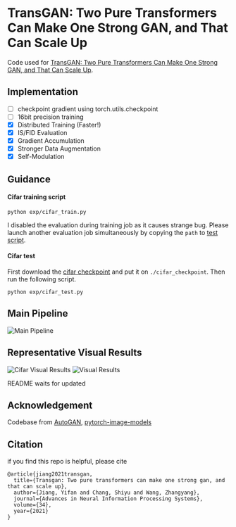 # TransGAN: Two Pure Transformers Can Make One Strong GAN, and That Can Scale Up
Code used for [TransGAN: Two Pure Transformers Can Make One Strong GAN, and That Can Scale Up](https://arxiv.org/abs/2102.07074). 

## Implementation
- [ ] checkpoint gradient using torch.utils.checkpoint
- [ ] 16bit precision training
- [x] Distributed Training (Faster!)
- [x] IS/FID Evaluation
- [x] Gradient Accumulation
- [x] Stronger Data Augmentation
- [x] Self-Modulation

## Guidance
#### Cifar training script
```
python exp/cifar_train.py
```
I disabled the evaluation during training job as it causes strange bug. Please launch another evaluation job simultaneously by copying the `path` to [test script](https://github.com/VITA-Group/TransGAN/blob/a13640fbf4699d651c1a9da0fd936f260f5f096d/exps/cifar_test.py#L58).
#### Cifar test
First download the [cifar checkpoint](https://drive.google.com/file/d/149I8kPnNOypp_4tU_27s7OAVdBR_ZR2Z/view?usp=sharing) and put it on `./cifar_checkpoint`. Then run the following script.
```
python exp/cifar_test.py
```

## Main Pipeline
![Main Pipeline](assets/TransGAN_1.png)

## Representative Visual Results
![Cifar Visual Results](assets/cifar_visual.png)
![Visual Results](assets/teaser_examples.jpg)


README waits for updated
## Acknowledgement
Codebase from [AutoGAN](https://github.com/VITA-Group/AutoGAN), [pytorch-image-models](https://github.com/rwightman/pytorch-image-models)

## Citation
if you find this repo is helpful, please cite
```
@article{jiang2021transgan,
  title={Transgan: Two pure transformers can make one strong gan, and that can scale up},
  author={Jiang, Yifan and Chang, Shiyu and Wang, Zhangyang},
  journal={Advances in Neural Information Processing Systems},
  volume={34},
  year={2021}
}
```
